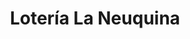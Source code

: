 ---
title: "Lotería La Neuquina"
url: /neuquen/loteria-la-neuquina-avenida-argentina/
shop: lotería
---